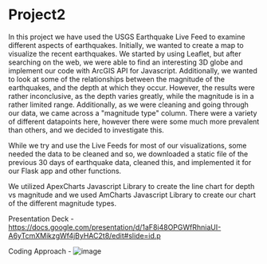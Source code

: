 # Project2
In this project we have used the USGS Earthquake Live Feed to examine different aspects of earthquakes. Initially, we wanted to create a map to visualize the recent earthquakes. We started by using Leaflet, but after searching on the web, we were able to find an interesting 3D globe and implement our code with ArcGIS API for Javascript. Additionally, we wanted to look at some of the relationships between the magnitude of the earthquakes, and the depth at which they occur. However, the results were rather inconclusive, as the depth varies greatly, while the magnitude is in a rather limited range. Additionally, as we were cleaning and going through our data, we came across a "magnitude type" column. There were a variety of different datapoints here, however there were some much more prevalent than others, and we decided to investigate this. 


While we try and use the Live Feeds for most of our visualizations, some needed the data to be cleaned and so, we downloaded a static file of the previous 30 days of earthquake data, cleaned this, and implemented it for our Flask app and other functions. 

We utilized ApexCharts Javascript Library to create the line chart for depth vs magnitude and we used AmCharts Javascript Library to create our chart of the different magnitude types. 

Presentation Deck -
https://docs.google.com/presentation/d/1aF8i48OPGWfRhniaUI-A6yTcmXMikzgWf4jByHAC2t8/edit#slide=id.p

Coding Approach -
![image](https://user-images.githubusercontent.com/71988949/116790320-18df8a80-aa79-11eb-94c1-25dccc13e247.png)
